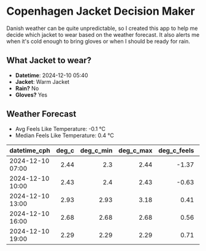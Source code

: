 
# Copenhagen Jacket Decision Maker

Danish weather can be quite unpredictable, so I created this app to help me decide which jacket to wear based on the weather forecast. 
It also alerts me when it's cold enough to bring gloves or when I should be ready for rain.

## What Jacket to wear?

- **Datetime**: 2024-12-10 05:40
- **Jacket**: Warm Jacket
- **Rain?** No
- **Gloves?** Yes

## Weather Forecast
- Avg Feels Like Temperature: -0.1 °C
- Median Feels Like Temperature: 0.4 °C

| datetime_cph     |   deg_c |   deg_c_min |   deg_c_max |   deg_c_feels | weather   | wind   | rain   |
|:-----------------|--------:|------------:|------------:|--------------:|:----------|:-------|:-------|
| 2024-12-10 07:00 |    2.44 |        2.3  |        2.44 |         -1.37 | Clouds    | Low    | None   |
| 2024-12-10 10:00 |    2.43 |        2.4  |        2.43 |         -0.63 | Clouds    | Low    | None   |
| 2024-12-10 13:00 |    2.93 |        2.93 |        3.18 |          0.41 | Clouds    | Low    | None   |
| 2024-12-10 16:00 |    2.68 |        2.68 |        2.68 |          0.56 | Clouds    | Low    | None   |
| 2024-12-10 19:00 |    2.29 |        2.29 |        2.29 |          0.71 | Clouds    | Low    | None   |
        
